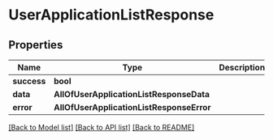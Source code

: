 # UserApplicationListResponse

## Properties
Name | Type | Description | Notes
------------ | ------------- | ------------- | -------------
**success** | **bool** |  | [optional] 
**data** | **AllOfUserApplicationListResponseData** |  | [optional] 
**error** | **AllOfUserApplicationListResponseError** |  | [optional] 

[[Back to Model list]](../README.md#documentation-for-models) [[Back to API list]](../README.md#documentation-for-api-endpoints) [[Back to README]](../README.md)

